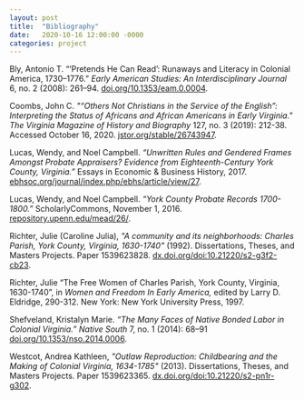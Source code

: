 ```yaml
---
layout: post
title:  "Bibliography"
date:   2020-10-16 12:00:00 -0000
categories: project
---
```

Bly, Antonio T. “‘Pretends He Can Read’: Runaways and Literacy in Colonial America, 1730–1776.” *Early American Studies: An Interdisciplinary Journal* 6, no. 2 (2008): 261–94. [doi.org/10.1353/eam.0.0004](https://doi.org/10.1353/eam.0.0004).



Coombs, John C. *"“Others Not Christians in the Service of the English”: Interpreting the Status of Africans and African Americans in Early Virginia."* *The Virginia Magazine of History and Biography* 127, no. 3 (2019): 212-38. Accessed October 16, 2020. [jstor.org/stable/26743947](https://www.jstor.org/stable/26743947).



Lucas, Wendy, and Noel Campbell. *“Unwritten Rules and Gendered Frames Amongst Probate Appraisers? Evidence from Eighteenth-Century York County, Virginia.”* Essays in Economic & Business History, 2017. [ebhsoc.org/journal/index.php/ebhs/article/view/27](https://www.ebhsoc.org/journal/index.php/ebhs/article/view/27).



Lucas, Wendy, and Noel Campbell. *“York County Probate Records 1700-1800.”* ScholarlyCommons, November 1, 2016. [repository.upenn.edu/mead/26/](https://repository.upenn.edu/mead/26/).



Richter, Julie (Caroline Julia), *"A community and its neighborhoods: Charles Parish,* *York County, Virginia, 1630-1740"* (1992). Dissertations, Theses, and Masters Projects. Paper 1539623828. [dx.doi.org/doi:10.21220/s2-g3f2-cb23](https://dx.doi.org/doi:10.21220/s2-g3f2-cb23).



Richter, Julie “The Free Women of Charles Parish, York County, Virginia, 1630-1740”, in *Women and Freedom In Early America,* edited by Larry D. Eldridge, 290-312. New York: New York University Press, 1997.



Shefveland, Kristalyn Marie. *“The Many Faces of Native Bonded Labor in Colonial Virginia.”* *Native South* 7, no. 1 (2014): 68–91 [doi.org/10.1353/nso.2014.0006](https://doi.org/10.1353/nso.2014.0006).




Westcot, Andrea Kathleen, *"Outlaw Reproduction: Childbearing and the Making of Colonial Virginia, 1634-1785"* (2013). Dissertations, Theses, and Masters Projects. Paper 1539623365. [dx.doi.org/doi:10.21220/s2-pn1r-g302](https://dx.doi.org/doi:10.21220/s2-pn1r-g302).
